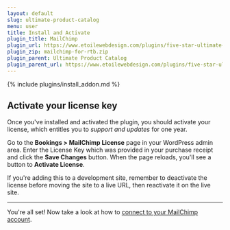 ```yaml
---
layout: default
slug: ultimate-product-catalog
menu: user
title: Install and Activate
plugin_title: MailChimp
plugin_url: https://www.etoilewebdesign.com/plugins/five-star-ultimate-product-catalog/mailchimp/
plugin_zip: mailchimp-for-rtb.zip
plugin_parent: Ultimate Product Catalog
plugin_parent_url: https://www.etoilewebdesign.com/plugins/five-star-ultimate-product-catalog/
---
```

{% include plugins/install_addon.md %}

## Activate your license key

Once you've installed and activated the plugin, you should activate your license, which entitles you to *support and updates* for one year.

Go to the **Bookings > MailChimp License** page in your WordPress admin area. Enter the License Key which was provided in your purchase receipt and click the **Save Changes** button. When the page reloads, you'll see a button to **Activate License**.

If you're adding this to a development site, remember to deactivate the license before moving the site to a live URL, then reactivate it on the live site.

---

You're all set! Now take a look at how to [connect to your MailChimp account](connect).
